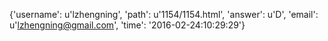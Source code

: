 {'username': u'lzhengning', 'path': u'1154/1154.html', 'answer': u'D', 'email': u'lzhengning@gmail.com', 'time': '2016-02-24:10:29:29'}